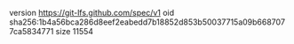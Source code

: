 version https://git-lfs.github.com/spec/v1
oid sha256:1b4a56bca286d8eef2eabedd7b18852d853b50037715a09b6687077ca5834771
size 11554
